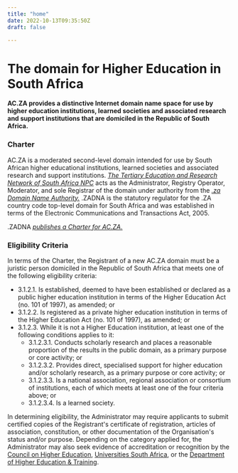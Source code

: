 ```yaml
---
title: "home"
date: 2022-10-13T09:35:50Z
draft: false

---
```


# The domain for Higher Education in South Africa

**AC.ZA provides a distinctive Internet domain name space for use by higher education institutions, learned societies and associated research and support institutions that are domiciled in the Republic of South Africa.**

### Charter

AC.ZA is a moderated second-level domain intended for use by South African higher educational institutions, learned societies and associated research and support institutions. *[The Tertiary Education and Research Network of South Africa NPC](https://www.tenet.ac.za)* acts as the Administrator, Registry Operator, Moderator, and sole Registrar of the domain under authority from the *[.za Domain Name Authority.](https://www.zadna.org.za/)* .ZADNA is the statutory regulator for the .ZA country code top-level domain for South Africa and was established in terms of the Electronic Communications and Transactions Act, 2005.

.ZADNA *[publishes a Charter for AC.ZA.](https://www.zadna.org.za/content/page/policies/)*
### Eligibility Criteria

In terms of the Charter, the Registrant of a new AC.ZA domain must be a juristic person domiciled in the Republic of South Africa that meets one of the following eligibility criteria:


- 3.1.2.1. Is established, deemed to have been established or declared as a public higher education institution in terms of the Higher Education Act (no. 101 of 1997), as amended; or <br>
- 3.1.2.2. Is registered as a private higher education institution in terms of the Higher Education Act (no. 101 of 1997), as amended; or<br>
- 3.1.2.3. While it is not a Higher Education institution, at least one of the following conditions applies to it: <br>
    - 3.1.2.3.1. Conducts scholarly research and places a reasonable proportion of the results in the public domain, as a primary purpose or core activity; or <br>
    - 3.1.2.3.2. Provides direct, specialised support for higher education and/or scholarly research, as a primary purpose or core activity; or <br>
    - 3.1.2.3.3. Is a national association, regional association or consortium of institutions, each of which meets at least one of the four criteria above; or <br>
    - 3.1.2.3.4. Is a learned society.


In determining eligibility, the Administrator may require applicants to submit certified copies of the Registrant's certificate of registration, articles of association, constitution, or other documentation of the Organisation's status and/or purpose. Depending on the category applied for, the Administrator may also seek evidence of accreditation or recognition by the [Council on Higher Education](https://www.che.ac.za/), [Universities South Africa](https://www.usaf.ac.za/), or the [Department of Higher Education & Training](https://www.dhet.gov.za/).